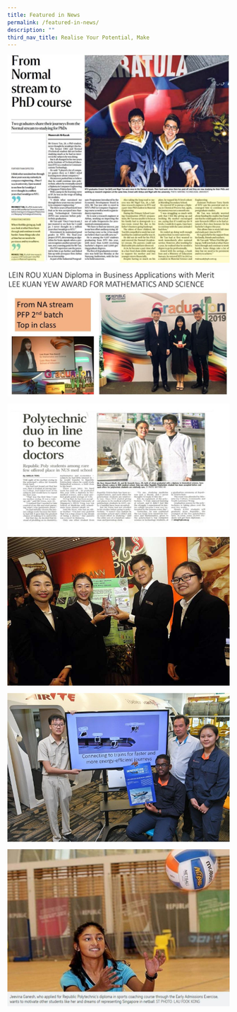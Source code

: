 ```yaml
---
title: Featured in News
permalink: /featured-in-news/
description: ""
third_nav_title: Realise Your Potential, Make
---
```

![](/images/Nigel-PhD-1024x957.jpeg)

![](/images/LKY-award.jpeg)

![](/images/NUS-medical-school-1024x577.jpeg)

![](/images/12.jpeg)

![](/images/1-13.jpeg)

![](/images/Jeevina-online-1024x721.jpeg)
